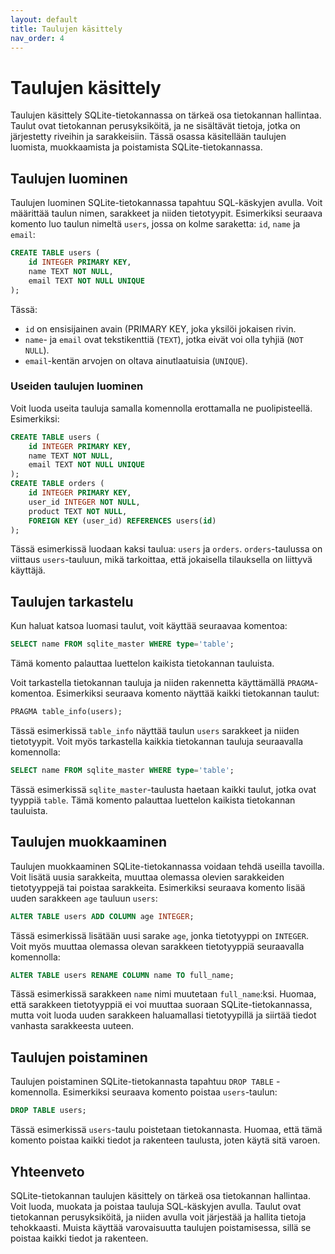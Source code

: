 ```yaml
---
layout: default
title: Taulujen käsittely
nav_order: 4
---
```

# Taulujen käsittely

Taulujen käsittely SQLite-tietokannassa on tärkeä osa tietokannan hallintaa. Taulut ovat tietokannan perusyksiköitä, ja ne sisältävät tietoja, jotka on järjestetty riveihin ja sarakkeisiin. Tässä osassa käsitellään taulujen luomista, muokkaamista ja poistamista SQLite-tietokannassa.

## Taulujen luominen

Taulujen luominen SQLite-tietokannassa tapahtuu SQL-käskyjen avulla. Voit määrittää taulun nimen, sarakkeet ja niiden tietotyypit. Esimerkiksi seuraava komento luo taulun nimeltä `users`, jossa on kolme saraketta: `id`, `name` ja `email`:

```sql
CREATE TABLE users (
    id INTEGER PRIMARY KEY,
    name TEXT NOT NULL,
    email TEXT NOT NULL UNIQUE
);
```

Tässä: 
 - `id` on ensisijainen avain (PRIMARY KEY, joka yksilöi jokaisen rivin.
 - `name`- ja `email` ovat tekstikenttiä (`TEXT`), jotka eivät voi olla tyhjiä (`NOT NULL`). 
 - `email`-kentän arvojen on oltava ainutlaatuisia (`UNIQUE`).

### Useiden taulujen luominen

Voit luoda useita tauluja samalla komennolla erottamalla ne puolipisteellä. Esimerkiksi:

```sql
CREATE TABLE users (
    id INTEGER PRIMARY KEY,
    name TEXT NOT NULL,
    email TEXT NOT NULL UNIQUE
);
CREATE TABLE orders (
    id INTEGER PRIMARY KEY,
    user_id INTEGER NOT NULL,
    product TEXT NOT NULL,
    FOREIGN KEY (user_id) REFERENCES users(id)
);
```

Tässä esimerkissä luodaan kaksi taulua: `users` ja `orders`. `orders`-taulussa on viittaus `users`-tauluun, mikä tarkoittaa, että jokaisella tilauksella on liittyvä käyttäjä.

## Taulujen tarkastelu

Kun haluat katsoa luomasi taulut, voit käyttää seuraavaa komentoa:

```sql
SELECT name FROM sqlite_master WHERE type='table';
```

Tämä komento palauttaa luettelon kaikista tietokannan tauluista.

Voit tarkastella tietokannan tauluja ja niiden rakennetta käyttämällä `PRAGMA`-komentoa. Esimerkiksi seuraava komento näyttää kaikki tietokannan taulut:

```sql
PRAGMA table_info(users);
```

Tässä esimerkissä `table_info` näyttää taulun `users` sarakkeet ja niiden tietotyypit. Voit myös tarkastella kaikkia tietokannan tauluja seuraavalla komennolla:

```sql
SELECT name FROM sqlite_master WHERE type='table';
```

Tässä esimerkissä `sqlite_master`-taulusta haetaan kaikki taulut, jotka ovat tyyppiä `table`. Tämä komento palauttaa luettelon kaikista tietokannan tauluista.

## Taulujen muokkaaminen

Taulujen muokkaaminen SQLite-tietokannassa voidaan tehdä useilla tavoilla. Voit lisätä uusia sarakkeita, muuttaa olemassa olevien sarakkeiden tietotyyppejä tai poistaa sarakkeita. Esimerkiksi seuraava komento lisää uuden sarakkeen `age` tauluun `users`:

```sql
ALTER TABLE users ADD COLUMN age INTEGER;
```

Tässä esimerkissä lisätään uusi sarake `age`, jonka tietotyyppi on `INTEGER`. Voit myös muuttaa olemassa olevan sarakkeen tietotyyppiä seuraavalla komennolla:

```sql
ALTER TABLE users RENAME COLUMN name TO full_name;
```

Tässä esimerkissä sarakkeen `name` nimi muutetaan `full_name`:ksi. Huomaa, että sarakkeen tietotyyppiä ei voi muuttaa suoraan SQLite-tietokannassa, mutta voit luoda uuden sarakkeen haluamallasi tietotyypillä ja siirtää tiedot vanhasta sarakkeesta uuteen.

## Taulujen poistaminen

Taulujen poistaminen SQLite-tietokannasta tapahtuu `DROP TABLE` -komennolla. Esimerkiksi seuraava komento poistaa `users`-taulun:

```sql
DROP TABLE users;
```

Tässä esimerkissä `users`-taulu poistetaan tietokannasta. Huomaa, että tämä komento poistaa kaikki tiedot ja rakenteen taulusta, joten käytä sitä varoen.

## Yhteenveto

SQLite-tietokannan taulujen käsittely on tärkeä osa tietokannan hallintaa. Voit luoda, muokata ja poistaa tauluja SQL-käskyjen avulla. Taulut ovat tietokannan perusyksiköitä, ja niiden avulla voit järjestää ja hallita tietoja tehokkaasti. Muista käyttää varovaisuutta taulujen poistamisessa, sillä se poistaa kaikki tiedot ja rakenteen.